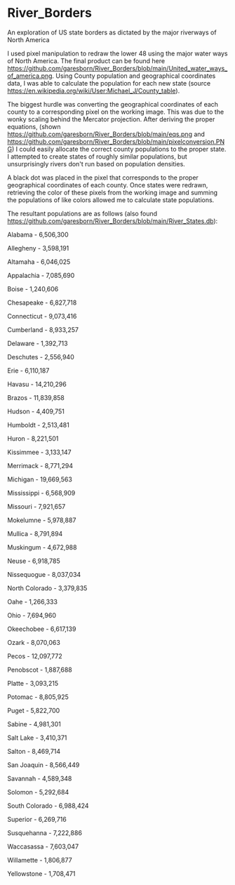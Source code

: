 # River_Borders
An exploration of US state borders as dictated by the major riverways of North America

I used pixel manipulation to redraw the lower 48 using the major water ways of North America. The final product can be found here https://github.com/garesborn/River_Borders/blob/main/United_water_ways_of_america.png. Using County population and geographical coordinates data, I was able to calculate the population for each new state (source https://en.wikipedia.org/wiki/User:Michael_J/County_table).

The biggest hurdle was converting the geographical coordinates of each county to a corresponding pixel on the working image. This was due to the wonky scaling behind the Mercator projection. After deriving the proper equations, (shown https://github.com/garesborn/River_Borders/blob/main/eqs.png and https://github.com/garesborn/River_Borders/blob/main/pixelconversion.PNG) I could easily allocate the correct county populations to the proper state. I attempted to create states of roughly similar populations, but unsurprisingly rivers don't run based on population densities.

A black dot was placed in the pixel that corresponds to the proper geographical coordinates of each county. Once states were redrawn, retrieving the color of these pixels from the working image and summing the populations of like colors allowed me to calculate state populations.


The resultant populations are as follows (also found https://github.com/garesborn/River_Borders/blob/main/River_States.db):

Alabama - 6,506,300

Allegheny - 3,598,191

Altamaha - 6,046,025

Appalachia - 7,085,690

Boise - 1,240,606

Chesapeake - 6,827,718

Connecticut - 9,073,416

Cumberland - 8,933,257

Delaware - 1,392,713

Deschutes - 2,556,940

Erie - 6,110,187

Havasu - 14,210,296

Brazos - 11,839,858

Hudson - 4,409,751

Humboldt - 2,513,481

Huron - 8,221,501

Kissimmee - 3,133,147

Merrimack - 8,771,294

Michigan - 19,669,563

Mississippi - 6,568,909

Missouri - 7,921,657

Mokelumne - 5,978,887

Mullica - 8,791,894

Muskingum - 4,672,988

Neuse - 6,918,785

Nissequogue - 8,037,034

North Colorado - 3,379,835

Oahe - 1,266,333

Ohio - 7,694,960

Okeechobee - 6,617,139

Ozark - 8,070,063

Pecos - 12,097,772

Penobscot - 1,887,688

Platte - 3,093,215

Potomac - 8,805,925

Puget - 5,822,700

Sabine - 4,981,301

Salt Lake - 3,410,371

Salton - 8,469,714

San Joaquin - 8,566,449

Savannah - 4,589,348

Solomon - 5,292,684

South Colorado - 6,988,424

Superior - 6,269,716

Susquehanna - 7,222,886

Waccasassa - 7,603,047

Willamette - 1,806,877

Yellowstone - 1,708,471

